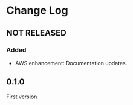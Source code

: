 # Change Log

## NOT RELEASED

### Added

- AWS enhancement: Documentation updates.

## 0.1.0

First version
